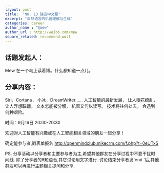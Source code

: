 ```yaml
---
layout: post
title:  "No. 13 建造中文屋"
excerpt: "自然语言的机器理解与生成"
categories: career
author_name : "@mew"
author_url : http://weibo.com/mew
square_related: recommend-wolf
---
```


## 话题发起人：
Mew 在一个岛上读着博。什么都知道一点儿。

## 分享内容：
Siri，Cortana，
小冰，DreamWriter……
人工智能的最新发展，
让人眼花缭乱，
让人浮想联翩。
文本怎能被分解，
机器又何以读写。
技术将往何处去，
会遇到何种艰险。

时间：9月16日 20:00-20:30

欢迎对人工智能有兴趣或在人工智能相关领域的朋友一起分享！

确定能参与者,戳表单报名 http://openmindclub.mikecrm.com/f.php?t=0eUTxS

PS. 分享活动以分享者和主要参与者为主,希望其他群友在分享过程中不要干扰时间线. 除了分享者的8短语音,其它讨论用文字进行.
讨论结束分享者发'end '后,其他群友可以再进行主题相关提问和分享.
